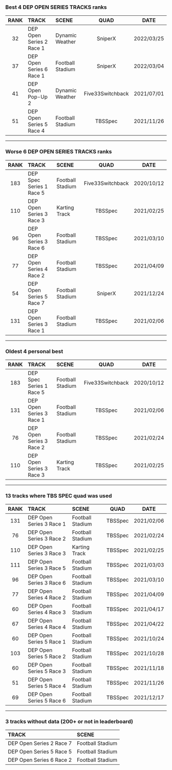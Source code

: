 ### Best 4 DEP OPEN SERIES TRACKS ranks
|RANK|TRACK|SCENE|QUAD|DATE|
|:---:|:---|:---|:---:|:---:|
|32|DEP Open Series 2 Race 1|Dynamic Weather|SniperX|2022/03/25|
|37|DEP Open Series 6 Race 1|Football Stadium|SniperX|2022/03/04|
|41|DEP Open Pop-Up 2|Dynamic Weather|Five33Switchback|2021/07/01|
|51|DEP Open Series 5 Race 4|Football Stadium|TBSSpec|2021/11/26|
---
### Worse 6 DEP OPEN SERIES TRACKS ranks
|RANK|TRACK|SCENE|QUAD|DATE|
|:---:|:---|:---|:---:|:---:|
|183|DEP Spec Series 1 Race 5|Football Stadium|Five33Switchback|2020/10/12|
|110|DEP Open Series 3 Race 3|Karting Track|TBSSpec|2021/02/25|
|96|DEP Open Series 3 Race 6|Football Stadium|TBSSpec|2021/03/10|
|77|DEP Open Series 4 Race 2|Football Stadium|TBSSpec|2021/04/09|
|54|DEP Open Series 5 Race 7|Football Stadium|SniperX|2021/12/24|
|131|DEP Open Series 3 Race 1|Football Stadium|TBSSpec|2021/02/06|
---
### Oldest 4 personal best
|RANK|TRACK|SCENE|QUAD|DATE|
|:---:|:---|:---|:---:|:---:|
|183|DEP Spec Series 1 Race 5|Football Stadium|Five33Switchback|2020/10/12|
|131|DEP Open Series 3 Race 1|Football Stadium|TBSSpec|2021/02/06|
|76|DEP Open Series 3 Race 2|Football Stadium|TBSSpec|2021/02/24|
|110|DEP Open Series 3 Race 3|Karting Track|TBSSpec|2021/02/25|
---
### 13 tracks where TBS SPEC quad was used
|RANK|TRACK|SCENE|QUAD|DATE|
|:---:|:---|:---|:---:|:---:|
|131|DEP Open Series 3 Race 1|Football Stadium|TBSSpec|2021/02/06|
|76|DEP Open Series 3 Race 2|Football Stadium|TBSSpec|2021/02/24|
|110|DEP Open Series 3 Race 3|Karting Track|TBSSpec|2021/02/25|
|111|DEP Open Series 3 Race 5|Football Stadium|TBSSpec|2021/03/03|
|96|DEP Open Series 3 Race 6|Football Stadium|TBSSpec|2021/03/10|
|77|DEP Open Series 4 Race 2|Football Stadium|TBSSpec|2021/04/09|
|60|DEP Open Series 4 Race 3|Football Stadium|TBSSpec|2021/04/17|
|67|DEP Open Series 4 Race 4|Football Stadium|TBSSpec|2021/04/22|
|60|DEP Open Series 5 Race 1|Football Stadium|TBSSpec|2021/10/24|
|103|DEP Open Series 5 Race 2|Football Stadium|TBSSpec|2021/10/28|
|60|DEP Open Series 5 Race 3|Football Stadium|TBSSpec|2021/11/18|
|51|DEP Open Series 5 Race 4|Football Stadium|TBSSpec|2021/11/26|
|69|DEP Open Series 5 Race 6|Football Stadium|TBSSpec|2021/12/17|
---
### 3 tracks without data (200+ or not in leaderboard)
|TRACK|SCENE|
|:---|:---|
|DEP Open Series 2 Race 7|Football Stadium|
|DEP Open Series 5 Race 5|Football Stadium|
|DEP Open Series 6 Race 2|Football Stadium|
